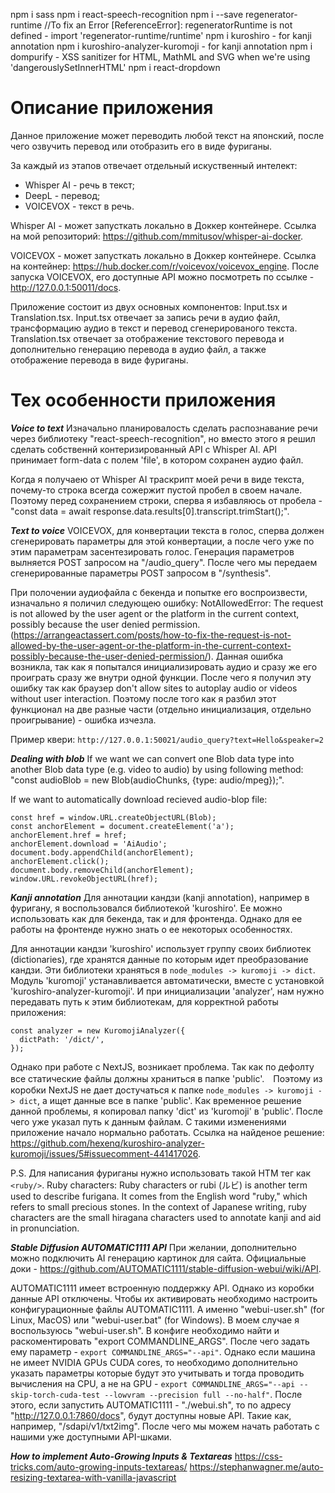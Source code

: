 npm i sass
npm i react-speech-recognition
npm i --save regenerator-runtime //To fix an Error [ReferenceError]: regeneratorRuntime is not defined - import 'regenerator-runtime/runtime'
npm i kuroshiro - for kanji annotation
npm i kuroshiro-analyzer-kuromoji - for kanji annotation
npm i dompurify - XSS sanitizer for HTML, MathML and SVG when we're using 'dangerouslySetInnerHTML'
npm i react-dropdown

# Описание приложения
Данное приложение может переводить любой текст на японский, после чего озвучить перевод или отобразить его в виде фуриганы.

За каждый из этапов отвечает отдельный искуственный интелект:
- Whisper AI - речь в текст;
- DeepL - перевод;
- VOICEVOX - текст в речь.

Whisper AI - может запусткать локально в Доккер контейнере. Ссылка на мой репозиторий: https://github.com/mmitusov/whisper-ai-docker.

VOICEVOX - может запусткать локально в Доккер контейнере. Ссылка на контейнер: https://hub.docker.com/r/voicevox/voicevox_engine. После запуска VOICEVOX, его доступные API можно посмотреть по ссылке - http://127.0.0.1:50011/docs.

Приложение состоит из двух основных компонентов: Input.tsx и Translation.tsx. Input.tsx отвечает за запись речи в аудио файл, трансформацию аудио в текст и перевод сгенерированого текста. Translation.tsx отвечает за отображение текстового перевода и дополнительно генерацию перевода в аудио файл, а также отображение перевода в виде фуриганы.

# Тех особенности приложения
***Voice to text***
Изначально планировалость сделать распознавание речи через библиотеку "react-speech-recognition", но вместо этого я решил сделать собственнй контеризированный API с Whisper AI. API принимает form-data с полем 'file', в котором сохранен аудио файл.

Когда я получаею от Whisper AI траскрипт моей речи в виде текста, почему-то строка всегда сожержит пустой пробел в своем начале. Поэтому перед сохранением строки, сперва я избавляюсь от пробела - "const data = await response.data.results[0].transcript.trimStart();".

***Text to voice***
VOICEVOX, для конвертации текста в голос, сперва должен сгенерировать параметры для этой конвертации, а после чего уже по этим параметрам засентезировать голос. Генерация параметров вылняется POST запросом на "/audio_query". После чего мы передаем сгенерированные параметры POST запросом в "/synthesis".

При полочении аудиофайла с бекенда и попытке его воспроизвести, изначально я поличил следующею ошибку: NotAllowedError: The request is not allowed by the user agent or the platform in the current context, possibly because the user denied permission. (https://arrangeactassert.com/posts/how-to-fix-the-request-is-not-allowed-by-the-user-agent-or-the-platform-in-the-current-context-possibly-because-the-user-denied-permission/). Данная ошибка возникла, так как я попытался инициализировать аудио и сразу же его проиграть сразу же внутри одной функции. После чего я получил эту ошибку так как браузер don't allow sites to autoplay audio or videos without user interaction. Поэтому после того как я разбил этот функционал на две разные части (отдельно инициализация, отдельно проигрывание) - ошибка изчезла.

Пример квери: `http://127.0.0.1:50021/audio_query?text=Hello&speaker=2`

***Dealing with blob***
If we want we can convert one Blob data type into another Blob data type (e.g. video to audio) by using following method: "const audioBlob = new Blob(audioChunks, {type: audio/mpeg});".

If we want to automatically download recieved audio-blop file:
```
const href = window.URL.createObjectURL(Blob);
const anchorElement = document.createElement('a');
anchorElement.href = href;
anchorElement.download = 'AiAudio';
document.body.appendChild(anchorElement);
anchorElement.click();
document.body.removeChild(anchorElement);
window.URL.revokeObjectURL(href);
```

***Kanji annotation***
Для аннотации кандзи (kanji annotation), например в фуригану, я воспользовался библиотекой 'kuroshiro'. Ее можно использовать как для бекенда, так и для фронтенда. Однако для ее работы на фронтенде нужно знать о ее некоторых особенностях.

Для аннотации кандзи 'kuroshiro' использует группу своих библиотек (dictionaries), где хранятся данные по которым идет преобразование кандзи. Эти библиотеки храняться в `node_modules -> kuromoji -> dict`. Модуль 'kuromoji' устанавливается автоматически, вместе с установкой 'kuroshiro-analyzer-kuromoji'. И при инициализации 'analyzer', нам нужно передавать путь к этим библиотекам, для корректной работы приложения:
```
const analyzer = new KuromojiAnalyzer({
  dictPath: '/dict/',
});
```

Однако при работе с NextJS, возникает проблема. Так как по дефолту все статические файлы должны храниться в папке 'public'.　Поэтому из коробки NextJS не дает достучаться к папке `node_modules -> kuromoji -> dict`, а ищет данные все в папке 'public'. Как временное решение данной проблемы, я копировал папку 'dict' из 'kuromoji' в 'public'. После чего уже указал путь к данным файлам. С такими изменениями приложение начало нормально работать.
Ссылка на найденое решение: https://github.com/hexenq/kuroshiro-analyzer-kuromoji/issues/5#issuecomment-441417026.

P.S. Для написания фуриганы нужно использовать такой HTM тег как `<ruby/>`.
Ruby characters: Ruby characters or rubi (ルビ) is another term used to describe furigana. It comes from the English word "ruby," which refers to small precious stones. In the context of Japanese writing, ruby characters are the small hiragana characters used to annotate kanji and aid in pronunciation.

***Stable Diffusion AUTOMATIC1111 API***
При желании, дополнительно можно подключить AI генерацию картинок для сайта. Официальные доки - https://github.com/AUTOMATIC1111/stable-diffusion-webui/wiki/API.

AUTOMATIC1111 имеет встроенную поддержку API. Однако из коробки данные API отключены. Чтобы их активировать необходимо настроить конфигурационные файлы AUTOMATIC1111. А именно "webui-user.sh" (for Linux, MacOS) или "webui-user.bat" (for Windows). В моем случае я воспользуюсь "webui-user.sh". В конфиге необходимо найти и раскоментировать "export COMMANDLINE_ARGS". После чего задать ему параметр - `export COMMANDLINE_ARGS="--api"`. Однако если машина не имеет NVIDIA GPUs CUDA cores, то необходимо дополнительно указать параметры которые будут это учитывать и тогда проводить вычисления на CPU, а не на GPU - `export COMMANDLINE_ARGS="--api --skip-torch-cuda-test --lowvram --precision full --no-half"`. После этого, если запустить AUTOMATIC1111 - "./webui.sh", то по адресу "http://127.0.0.1:7860/docs", будут доступны новые API. Такие как, например, "/sdapi/v1/txt2img". После чего мы можем начать работать с нашими уже доступными API-шками.

***How to implement Auto-Growing Inputs & Textareas***
https://css-tricks.com/auto-growing-inputs-textareas/
https://stephanwagner.me/auto-resizing-textarea-with-vanilla-javascript